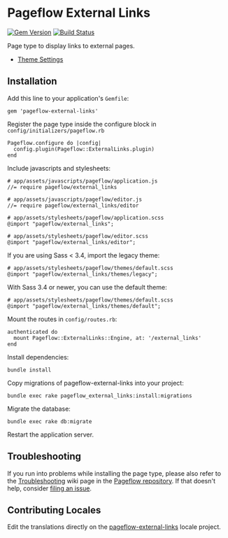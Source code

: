 # Pageflow External Links

[![Gem Version](https://badge.fury.io/rb/pageflow-external-links.svg)](http://badge.fury.io/rb/pageflow-external-links)
[![Build Status](https://travis-ci.org/codevise/pageflow-external-links.svg?branch=master)](https://travis-ci.org/codevise/pageflow-external-links)

Page type to display links to external pages.

* [Theme Settings](http://codevise.github.io/pageflow-external-links/theme/master/)

## Installation

Add this line to your application's `Gemfile`:

    gem 'pageflow-external-links'

Register the page type inside the configure block in `config/initializers/pageflow.rb`

    Pageflow.configure do |config|
      config.plugin(Pageflow::ExternalLinks.plugin)
    end

Include javascripts and stylesheets:

    # app/assets/javascripts/pageflow/application.js
    //= require pageflow/external_links

    # app/assets/javascripts/pageflow/editor.js
    //= require pageflow/external_links/editor

    # app/assets/stylesheets/pageflow/application.scss
    @import "pageflow/external_links";

    # app/assets/stylesheets/pageflow/editor.scss
    @import "pageflow/external_links/editor";

If you are using Sass < 3.4, import the legacy theme:

    # app/assets/stylesheets/pageflow/themes/default.scss
    @import "pageflow/external_links/themes/legacy";

With Sass 3.4 or newer, you can use the default theme:

    # app/assets/stylesheets/pageflow/themes/default.scss
    @import "pageflow/external_links/themes/default";

Mount the routes in `config/routes.rb`:

    authenticated do
      mount Pageflow::ExternalLinks::Engine, at: '/external_links'
    end

Install dependencies:

    bundle install

Copy migrations of pageflow-external-links into your project:

    bundle exec rake pageflow_external_links:install:migrations

Migrate the database:

    bundle exec rake db:migrate

Restart the application server.

## Troubleshooting

If you run into problems while installing the page type, please also refer to the
[Troubleshooting](https://github.com/codevise/pageflow/wiki/Troubleshooting) wiki
page in the [Pageflow  repository](https://github.com/codevise/pageflow). If that
doesn't help, consider
[filing an issue](https://github.com/codevise/pageflow-external-links/issues).

## Contributing Locales

Edit the translations directly on the
[pageflow-external-links](http://www.localeapp.com/projects/public?search=tf/pageflow-external-links)
locale project.
